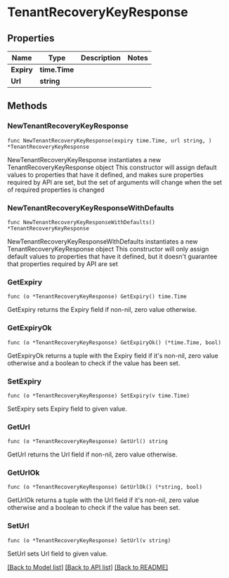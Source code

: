 # TenantRecoveryKeyResponse

## Properties

Name | Type | Description | Notes
------------ | ------------- | ------------- | -------------
**Expiry** | **time.Time** |  | 
**Url** | **string** |  | 

## Methods

### NewTenantRecoveryKeyResponse

`func NewTenantRecoveryKeyResponse(expiry time.Time, url string, ) *TenantRecoveryKeyResponse`

NewTenantRecoveryKeyResponse instantiates a new TenantRecoveryKeyResponse object
This constructor will assign default values to properties that have it defined,
and makes sure properties required by API are set, but the set of arguments
will change when the set of required properties is changed

### NewTenantRecoveryKeyResponseWithDefaults

`func NewTenantRecoveryKeyResponseWithDefaults() *TenantRecoveryKeyResponse`

NewTenantRecoveryKeyResponseWithDefaults instantiates a new TenantRecoveryKeyResponse object
This constructor will only assign default values to properties that have it defined,
but it doesn't guarantee that properties required by API are set

### GetExpiry

`func (o *TenantRecoveryKeyResponse) GetExpiry() time.Time`

GetExpiry returns the Expiry field if non-nil, zero value otherwise.

### GetExpiryOk

`func (o *TenantRecoveryKeyResponse) GetExpiryOk() (*time.Time, bool)`

GetExpiryOk returns a tuple with the Expiry field if it's non-nil, zero value otherwise
and a boolean to check if the value has been set.

### SetExpiry

`func (o *TenantRecoveryKeyResponse) SetExpiry(v time.Time)`

SetExpiry sets Expiry field to given value.


### GetUrl

`func (o *TenantRecoveryKeyResponse) GetUrl() string`

GetUrl returns the Url field if non-nil, zero value otherwise.

### GetUrlOk

`func (o *TenantRecoveryKeyResponse) GetUrlOk() (*string, bool)`

GetUrlOk returns a tuple with the Url field if it's non-nil, zero value otherwise
and a boolean to check if the value has been set.

### SetUrl

`func (o *TenantRecoveryKeyResponse) SetUrl(v string)`

SetUrl sets Url field to given value.



[[Back to Model list]](../README.md#documentation-for-models) [[Back to API list]](../README.md#documentation-for-api-endpoints) [[Back to README]](../README.md)



